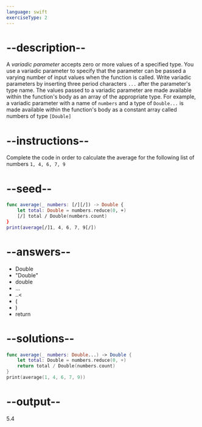 ```yaml
---
language: swift
exerciseType: 2
---
```


# --description--

A _variadic parameter_ accepts zero or more values of a specified type.
You use a variadic parameter to specify that the parameter can be passed a varying number of input values when the function is called.
Write variadic parameters by inserting three period characters `...` after the parameter's type name.
The values passed to a variadic parameter are made available within the function's body as an array of the appropriate type.
For example, a variadic parameter with a name of `numbers` and a type of `Double...` is made available within the function's body as a constant array called numbers of type `[Double]`

# --instructions--

Complete the code in order to calculate the average for the following list of numbers `1, 4, 6, 7, 9`

# --seed--

```swift
func average(_ numbers: [/][/]) -> Double {
    let total: Double = numbers.reduce(0, +)
    [/] total / Double(numbers.count)
}
print(average[/]1, 4, 6, 7, 9[/])
```

# --answers--

- Double
- "Double"
- double
- ...
- ..<
- (
- )
- return

# --solutions--

```swift
func average(_ numbers: Double...) -> Double {
    let total: Double = numbers.reduce(0, +)
    return total / Double(numbers.count)
}
print(average(1, 4, 6, 7, 9))
```

# --output--

5.4
